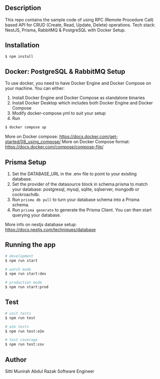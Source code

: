## Description

This repo contains the sample code of using RPC (Remote Procedure Call) based API for CRUD (Create, Read, Update, Delete) operations.
Tech stack: NestJS, Prisma, RabbitMQ & PostgreSQL with Docker Setup.

## Installation

```bash
$ npm install
```
## Docker: PostgreSQL & RabbitMQ Setup
To use docker, you need to have Docker Engine and Docker Compose on your machine. You can either:

1. Install Docker Engine and Docker Compose as standalone binaries
2. Install Docker Desktop which includes both Docker Engine and Docker Compose
3. Modify docker-compose.yml to suit your setup
4. Run 

```bash
$ docker compose up
```

More on Docker compose: https://docs.docker.com/get-started/08_using_compose/ 
More on Docker Compose format: https://docs.docker.com/compose/compose-file/ 

## Prisma Setup

1. Set the DATABASE_URL in the .env file to point to your existing database.
2. Set the provider of the datasource block in schema.prisma to match your database: postgresql, mysql, sqlite, sqlserver, mongodb or cockroachdb.
3. Run ```prisma db pull``` to turn your database schema into a Prisma schema.
4. Run ```prisma generate``` to generate the Prisma Client. You can then start querying your database.

More info on nestjs database setup: https://docs.nestjs.com/techniques/database 

## Running the app

```bash
# development
$ npm run start

# watch mode
$ npm run start:dev

# production mode
$ npm run start:prod
```

## Test

```bash
# unit tests
$ npm run test

# e2e tests
$ npm run test:e2e

# test coverage
$ npm run test:cov
```
## Author
Sitti Munirah Abdul Razak
Software Engineer